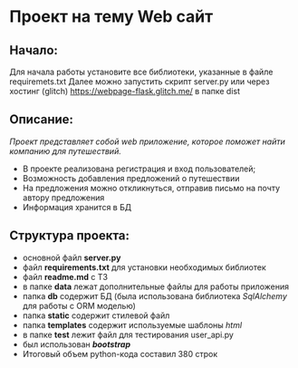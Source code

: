 # Проект на тему Web сайт

## Начало:

Для начала работы установите все библиотеки, указанные в файле requiremets.txt
Далее можно запустить скрипт server.py или через хостинг (glitch) https://webpage-flask.glitch.me/
в папке dist

## Описание:
_Проект представляет собой web приложение, которое поможет найти компанию для путешествий._
* В проекте реализована регистрация и вход пользователей;
* Возможность добавления предложений о путешествии
* На предложения можно откликнуться, отправив письмо на почту автору предложения
* Информация хранится в БД

## Структура проекта:
* основной файл **server.py**
* файл **requirements.txt** для установки необходимых библиотек
* файл **readme.md** с ТЗ
* в папке **data** лежат дополнительные файлы для работы приложения
* папка **db** содержит БД (была использована библиотека _SqlAlchemy_ для работы с ORM моделью)
* папка **static** содержит стилевой файл
* папка **templates** содержит используемые шаблоны _html_ 
* в папке **test** лежит файл для тестирования user_api.py
* был использован **_bootstrap_**
* Итоговый объем python-кода составил 380 строк

